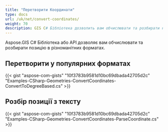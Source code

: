 ```yaml
---
title: "Перетворити Координати"
type: docs
url: /uk/net/convert-coordinates/
weight: 70
description: GIS C# Бібліотека дозволить вам обчислювати та розбирати координати позиції в різноманітних форматах. Ви також можете розібрати позицію з тексту.
---
```


Aspose.GIS C# Бібліотека або API дозволяє вам обчислювати та розбирати позицію в різноманітних форматах.
## **Перетворити у популярних форматах**
{{< gist "aspose-com-gists" "10f3783b9581d10bc69dbada42705d2c" "Examples-CSharp-Geometries-ConvertCoordinates-ConvertToDegreeBased.cs" >}}
## **Розбір позиції з тексту**
{{< gist "aspose-com-gists" "10f3783b9581d10bc69dbada42705d2c" "Examples-CSharp-Geometries-ConvertCoordinates-ParseCoordinate.cs" >}}
